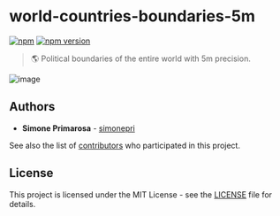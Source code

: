 # world-countries-boundaries-5m
[![npm](https://img.shields.io/npm/dm/world-countries-boundaries-5m.svg)](https://www.npmjs.com/package/world-countries-boundaries-5m) [![npm version](https://img.shields.io/npm/v/world-countries-boundaries-5m.svg)](https://www.npmjs.com/package/world-countries-boundaries-5m)
> 🌎 Political boundaries of the entire world with 5m precision.

![image](https://user-images.githubusercontent.com/3505087/30029694-87f7f35a-918a-11e7-9eb1-12ac1ce1d76b.png)

## Authors
* **Simone Primarosa** - [simonepri](https://github.com/simonepri)

See also the list of [contributors](https://github.com/busrapidohq/world-countries-boundaries/contributors) who participated in this project.

## License
This project is licensed under the MIT License - see the [LICENSE](LICENSE) file for details.
